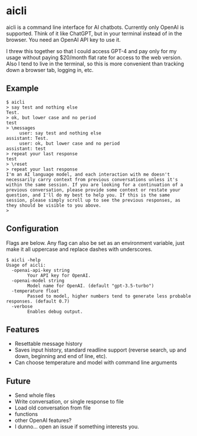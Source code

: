 # aicli

aicli is a command line interface for AI chatbots. Currently only OpenAI is supported. Think of it like ChatGPT, but in your terminal instead of in the browser. You need an OpenAI API key to use it.

I threw this together so that I could access GPT-4 and pay only for my usage without paying $20/month flat rate for access to the web version. Also I tend to live in the terminal, so this is more convenient than tracking down a browser tab, logging in, etc.

## Example

```
$ aicli
> say test and nothing else
Test.
> ok, but lower case and no period
test
> \messages
     user: say test and nothing else
assistant: Test.
     user: ok, but lower case and no period
assistant: test
> repeat your last response
test
> \reset
> repeat your last response
I'm an AI language model, and each interaction with me doesn't necessarily carry context from previous conversations unless it's within the same session. If you are looking for a continuation of a previous conversation, please provide some context or restate your question, and I'll do my best to help you. If this is the same session, please simply scroll up to see the previous responses, as they should be visible to you above.
>
```

## Configuration

Flags are below. Any flag can also be set as an environment variable, just make it all uppercase and replace dashes with underscores.

```
$ aicli -help
Usage of aicli:
  -openai-api-key string
    	Your API key for OpenAI.
  -openai-model string
    	Model name for OpenAI. (default "gpt-3.5-turbo")
  -temperature float
    	Passed to model, higher numbers tend to generate less probable responses. (default 0.7)
  -verbose
    	Enables debug output.
```

## Features

- Resettable message history
- Saves input history, standard readline support (reverse search, up and down, beginning and end of line, etc).
- Can choose temperature and model with command line arguments

## Future 

- Send whole files
- Write conversation, or single response to file
- Load old conversation from file
- functions
- other OpenAI features?
- I dunno... open an issue if something interests you.
